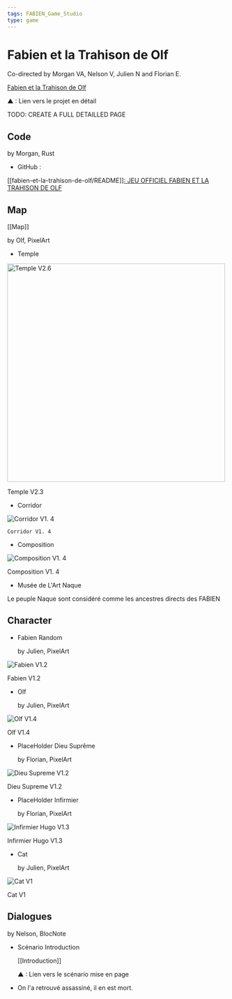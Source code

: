 ```yaml
---
tags: FABIEN_Game_Studio
type: game
---
```


# Fabien et la Trahison de Olf

Co-directed by Morgan VA, Nelson V, Julien N and Florian E.

[Fabien et la Trahison de Olf](https://www.notion.so/db9642635947452fa4fad73d5040c467)

▲ : Lien vers le projet en détail

TODO: CREATE A FULL DETAILLED PAGE

## Code

by Morgan, Rust

- GitHub :

[[fabien-et-la-trahison-de-olf/README]][: JEU OFFICIEL FABIEN ET LA TRAHISON DE OLF](https://github.com/Elzapat/fabien-et-la-trahison-de-olf)

## Map

[[Map]]

by Olf, PixelArt

- Temple

<img src="attachments%5CTemple_v2-6.png" alt="Temple V2.6" width="500"/>

Temple V2.3

- Corridor

![Corridor V1. 4](https://s3-us-west-2.amazonaws.com/secure.notion-static.com/6d429579-934b-4e32-b632-f2797bbf8788/Selection.png)

    Corridor V1. 4

- Composition

![Composition V1. 4](https://s3-us-west-2.amazonaws.com/secure.notion-static.com/5600a1cd-b673-435d-96bc-9f231219292c/compositionCorridorTemple1.png)

Composition V1. 4

- Musée de L'Art Naque

Le peuple Naque sont considéré comme les ancestres directs des FABIEN
  
## Character

- Fabien Random

    by Julien, PixelArt

![Fabien V1.2](https://s3-us-west-2.amazonaws.com/secure.notion-static.com/b9791915-cf0c-4f20-ba68-572168d0cd85/sprite_fabien_random_walking.png)

Fabien V1.2

- Olf

    by Julien, PixelArt

![Olf V1.4](https://s3-us-west-2.amazonaws.com/secure.notion-static.com/140eacd5-703d-41e8-8848-b45cd2edac36/Olf_chapovolan_sprite_sheet.png)

Olf V1.4

- PlaceHolder Dieu Suprême

    by Florian, PixelArt

![Dieu Supreme V1.2](https://s3-us-west-2.amazonaws.com/secure.notion-static.com/382d39e8-4816-4c69-92d6-a2d55f183389/Dieu_Supreme_PlaceHolder_SpriteSheet_Line.png)

Dieu Supreme V1.2

- PlaceHolder Infirmier

    by Florian, PixelArt

![Infirmier Hugo V1.3](https://s3-us-west-2.amazonaws.com/secure.notion-static.com/5c5ef804-d762-47c0-a6d4-11842abfff47/Infirmier_Hugo_V1-3_sheet.png)

Infirmier Hugo V1.3

- Cat

    by Julien, PixelArt

![Cat V1](https://s3-us-west-2.amazonaws.com/secure.notion-static.com/91ae1060-bfdb-40b0-a751-7730ad126f07/chat_random_prototype.gif)

Cat V1

## Dialogues

by Nelson, BlocNote

- Scénario Introduction

    [[Introduction]]

    ▲ : Lien vers le scénario mise en page

- On l'a retrouvé assassiné, il en est mort.
